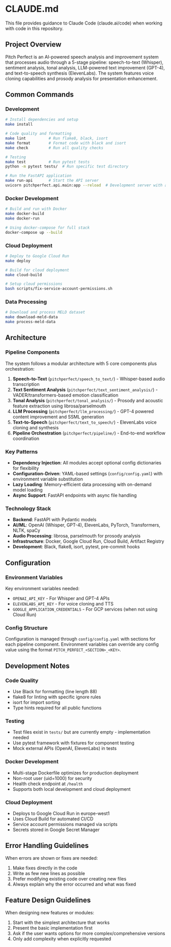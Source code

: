 # CLAUDE.md

This file provides guidance to Claude Code (claude.ai/code) when working with code in this repository.

## Project Overview

Pitch Perfect is an AI-powered speech analysis and improvement system that processes audio through a 5-stage pipeline: speech-to-text (Whisper), sentiment analysis, tonal analysis, LLM-powered text improvement (GPT-4), and text-to-speech synthesis (ElevenLabs). The system features voice cloning capabilities and prosody analysis for presentation enhancement.

## Common Commands

### Development
```bash
# Install dependencies and setup
make install

# Code quality and formatting
make lint          # Run flake8, black, isort
make format        # Format code with black and isort
make check         # Run all quality checks

# Testing
make test          # Run pytest tests
python -m pytest tests/  # Run specific test directory

# Run the FastAPI application
make run-api       # Start the API server
uvicorn pitchperfect.api.main:app --reload  # Development server with auto-reload
```

### Docker Development
```bash
# Build and run with Docker
make docker-build
make docker-run

# Using docker-compose for full stack
docker-compose up --build
```

### Cloud Deployment
```bash
# Deploy to Google Cloud Run
make deploy

# Build for cloud deployment
make cloud-build

# Setup cloud permissions
bash scripts/fix-service-account-permissions.sh
```

### Data Processing
```bash
# Download and process MELD dataset
make download-meld-data
make process-meld-data
```

## Architecture

### Pipeline Components
The system follows a modular architecture with 5 core components plus orchestration:

1. **Speech-to-Text** (`pitchperfect/speech_to_text/`) - Whisper-based audio transcription
2. **Text Sentiment Analysis** (`pitchperfect/text_sentiment_analysis/`) - VADER/transformers-based emotion classification
3. **Tonal Analysis** (`pitchperfect/tonal_analysis/`) - Prosody and acoustic feature extraction using librosa/parselmouth
4. **LLM Processing** (`pitchperfect/llm_processing/`) - GPT-4 powered content improvement and SSML generation
5. **Text-to-Speech** (`pitchperfect/text_to_speech/`) - ElevenLabs voice cloning and synthesis
6. **Pipeline Orchestration** (`pitchperfect/pipeline/`) - End-to-end workflow coordination

### Key Patterns
- **Dependency Injection**: All modules accept optional config dictionaries for flexibility
- **Configuration-Driven**: YAML-based settings (`config/config.yaml`) with environment variable substitution
- **Lazy Loading**: Memory-efficient data processing with on-demand model loading
- **Async Support**: FastAPI endpoints with async file handling

### Technology Stack
- **Backend**: FastAPI with Pydantic models
- **AI/ML**: OpenAI (Whisper, GPT-4), ElevenLabs, PyTorch, Transformers, NLTK, spaCy
- **Audio Processing**: librosa, parselmouth for prosody analysis
- **Infrastructure**: Docker, Google Cloud Run, Cloud Build, Artifact Registry
- **Development**: Black, flake8, isort, pytest, pre-commit hooks

## Configuration

### Environment Variables
Key environment variables needed:
- `OPENAI_API_KEY` - For Whisper and GPT-4 APIs
- `ELEVENLABS_API_KEY` - For voice cloning and TTS
- `GOOGLE_APPLICATION_CREDENTIALS` - For GCP services (when not using Cloud Run)

### Config Structure
Configuration is managed through `config/config.yaml` with sections for each pipeline component. Environment variables can override any config value using the format `PITCH_PERFECT_<SECTION>_<KEY>`.

## Development Notes

### Code Quality
- Use Black for formatting (line length 88)
- flake8 for linting with specific ignore rules
- isort for import sorting
- Type hints required for all public functions

### Testing
- Test files exist in `tests/` but are currently empty - implementation needed
- Use pytest framework with fixtures for component testing
- Mock external APIs (OpenAI, ElevenLabs) in tests

### Docker Development
- Multi-stage Dockerfile optimizes for production deployment
- Non-root user (uid=1000) for security
- Health check endpoint at `/health`
- Supports both local development and cloud deployment

### Cloud Deployment
- Deploys to Google Cloud Run in europe-west1
- Uses Cloud Build for automated CI/CD
- Service account permissions managed via scripts
- Secrets stored in Google Secret Manager

## Error Handling Guidelines

When errors are shown or fixes are needed:
1. Make fixes directly in the code
2. Write as few new lines as possible
3. Prefer modifying existing code over creating new files
4. Always explain why the error occurred and what was fixed

## Feature Design Guidelines

When designing new features or modules:
1. Start with the simplest architecture that works
2. Present the basic implementation first
3. Ask if the user wants options for more complex/comprehensive versions
4. Only add complexity when explicitly requested